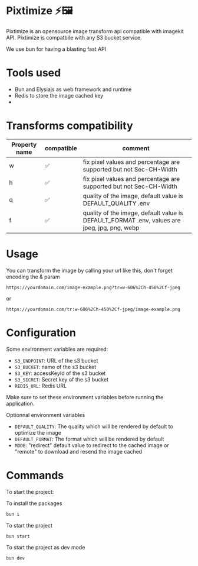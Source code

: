 # Pixtimize ⚡🖼️

Pixtimize is an opensource image transform api compatible with imagekit API. Pixtimize is compatbile with any S3 bucket service.

We use bun for having a blasting fast API

# Tools used 

- Bun and Elysiajs as web framework and runtime
- Redis to store the image cached key
- 

# Transforms compatibility

| Property name | compatible  | comment  |
|---|---|---|
| w | ✅ | fix pixel values and percentage are supported but not Sec-CH-Width |   
|  h | ✅ | fix pixel values and percentage are supported but not Sec-CH-Width |   
| q | ✅ | quality of the image, default value is DEFAULT_QUALITY .env
| f | ✅ | quality of the image, default value is DEFAULT_FORMAT .env, values are jpeg, jpg, png, webp

# Usage
You can transform the image by calling your url like this, don't forget encoding the & param

```
https://yourdomain.com/image-example.png?tr=w-606%2Ch-450%2Cf-jpeg
```
or

```
https://yourdomain.com/tr:w-606%2Ch-450%2Cf-jpeg/image-example.png
```

# Configuration

Some environment variables are required:

- `S3_ENDPOINT`: URL of the s3 bucket
- `S3_BUCKET`: name of the s3 bucket
- `S3_KEY`: accessKeyId of the s3 bucket
- `S3_SECRET`: Secret key of the s3 bucket
- `REDIS_URL`: Redis URL

Make sure to set these environment variables before running the application.

Optionnal environment variables

- `DEFAULT_QUALITY`: The quality which will be rendered by default to optimize the image
- `DEFAULT_FORMAT`: The format which will be rendered by default
- `MODE`: "redirect" default value to redirect to the cached image or "remote" to download and resend the image cached

# Commands

To start the project:

To install the packages

```bash
bun i
```

To start the project

```bash
bun start
```

To start the project as dev mode

```bash
bun dev
```
